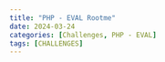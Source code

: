 ```yaml
---
title: "PHP - EVAL Rootme"
date: 2024-03-24
categories: [Challenges, PHP - EVAL]
tags: [CHALLENGES] 
---
```




